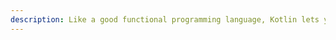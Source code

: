 ```yaml
---
description: Like a good functional programming language, Kotlin lets you use functions just like other variables, including passing them into other functions.
---
```


<!--
    TODO convert this Scala lesson to Kotlin
-->

<!--
# Passing Functions Around

While every programming language ever created probably lets you write pure functions, a second great FP feature of Kotlin is that *you can create functions as variables*, just like you create `String` and `Int` variables. This feature has many benefits, the most common of which is that it lets you pass functions as parameters into other functions. You saw that earlier in this book when I demonstrated the `map` and `filter` methods:

````
val nums = (1 to 10).toList

val doubles = nums.map(_ * 2)
val lessThanFive = nums.filter(_ < 5)
````

In those examples I pass anonymous functions into `map` and `filter`.

In the lesson on anonymous functions I demonstrated that this example:

````
val doubles = nums.map(_ * 2)
````

is the same as passing a regular function into `map`:

````
def double(i: Int): Int = i * 2   //a method that doubles an Int
val doubles = nums.map(double)
````

As those examples show, Kotlin clearly lets you pass anonymous functions and regular functions into other methods. This is a powerful feature that good FP languages provide.

>If you like technical terms, a function that takes another function as an input parameter is known as a *Higher-Order Function* (HOF). (And if you like humor, as someone once wrote, that’s like saying that a class that takes an instance of another class as a constructor parameter is a Higher-Order Class.)



## Function or method?

Kotlin has [a special “function” syntax](https://alvinalexander.com/scala/fp-book-diffs-val-def-scala-functions), but as a practical matter very few people seem to use it. I think this is because of two reasons:

- That function syntax can be hard to read
- You can use `def` methods just like they are functions

What I mean by that second statement is that when you define a method with `def` like this:

````
def double(i: Int): Int = i * 2
````

you can then pass `double` around as if it were a variable, like this:

````
val x = ints.map(double)
                 ------
````

Even though I define `double` as a method, Kotlin lets you treat it as a function. 

The ability to pass functions around as variables is a distinguishing feature of functional programming languages. And as you’ve seen in `map` and `filter` examples in this book, the ability to pass functions as parameters into other functions helps you create code that is concise and still readable.



## A few examples

If you’re not comfortable with the process of passing functions as parameters into other functions, here are a few more examples you can experiment with in the REPL:

````
List("foo", "bar").map(_.toUpperCase)
List("foo", "bar").map(_.capitalize)
List("adam", "scott").map(_.length)
List(1,2,3,4,5).map(_ * 10)
List(1,2,3,4,5).filter(_ > 2)
List(5,1,3,11,7).takeWhile(_ < 6)
````

Remember that any of those anonymous functions can also be written as “regular” functions, so you can write a function like this:

````
def toUpper(s: String): String = s.toUpperCase
````

and then pass it into `map` like this:

````
List("foo", "bar").map(toUpper)
````

or this:

````
List("foo", "bar").map(s => toUpper(s))
````

Those examples that use a “regular” function are equivalent to these anonymous function examples:

````
List("foo", "bar").map(s => s.toUpperCase)
List("foo", "bar").map(_.toUpperCase)
````



## How to write functions that takes functions as parameters

In both the [Kotlin Cookbook](http://amzn.to/2j5TBDp) and [Functional Programming, Simplified](https://alvinalexander.com/scala/learning-functional-programming-in-scala-book) I demonstrate how to *write* methods like `map` and `filter` that take other functions as input parameters. I won’t do that in this book, but when you get to the point where you want to write functions like this, it’s a technique you’ll want to learn.



## See also

If you want to see what Kotlin’s “function” syntax looks like, see my tutorial, [The differences between `val` and `def` in Scala when creating functions](https://alvinalexander.com/scala/fp-book-diffs-val-def-scala-functions).
-->


